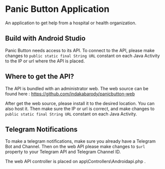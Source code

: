 Panic Button Application
=======
An application to get help from a hospital or health organization.

Build with Android Studio
-------------------------
Panic Button needs access to its API. To connect to the API, please make changes to
`public static final String URL` constant on each Java Activity to the IP or url
where the API is placed.

Where to get the API?
-------------------------
The API is bundled with an administrator web. The web source can be found here :
https://github.com/indakabarody/panicbutton-web

After get the web source, please install it to the desired location. You can also host it.
Then make sure the IP or url is correct, and make changes to `public static final String URL`
constant on each Java Activity.

Telegram Notifications
-------------------------
To make a telegram notifications, make sure you already have a Telegram Bot and Channel. Then
on the web API please make changes to `$url` property to your Telegram API and Telegram Channel ID.

The web API controller is placed on app\Controllers\Androidapi.php .